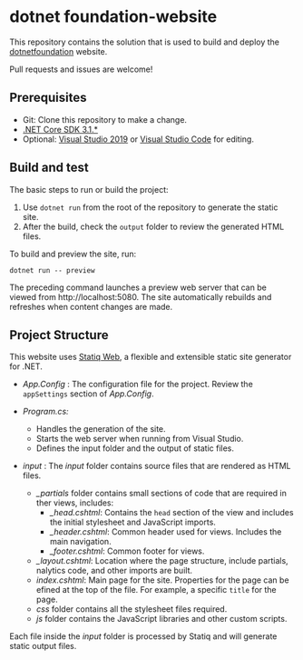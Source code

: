 # dotnet foundation-website

This repository contains the solution that is used to build and deploy the [dotnetfoundation](https://dotnetfoundation.org/) website.

Pull requests and issues are welcome!

## Prerequisites

* Git: Clone this repository to make a change.
* [.NET Core SDK 3.1.\*](https://dotnet.microsoft.com/download)
* Optional: [Visual Studio 2019](https://visualstudio.microsoft.com/vs/) or [Visual Studio Code](https://code.visualstudio.com/) for editing.

## Build and test

The basic steps to run or build the project:

1. Use `dotnet run` from the root of the repository to generate the static site.
1. After the build, check the `output` folder to review the generated HTML files.

To build and preview the site, run:

 ```
 dotnet run -- preview
 ```
 
The preceding command launches a preview web server that can be viewed from http://localhost:5080. The site automatically rebuilds and refreshes when content changes are made.

## Project Structure

This website uses [Statiq Web](https://github.com/statiqdev/Statiq.Web), a flexible and extensible static site generator for .NET.

* *App.Config* : The configuration file for the project. Review the `appSettings` section of *App.Config*.
* *Program.cs:*
    * Handles the generation of the site.
    <!-- consider deleting next line -->
    * Starts the web server when running from Visual Studio.
    * Defines the input folder and the output of static files.

* *input* : The *input* folder contains source files that are rendered as HTML files.
  * *_partials* folder contains small sections of code that are required in ther views, includes:
      * *_head.cshtml*: Contains the `head` section of the view and includes the initial stylesheet and JavaScript imports.
      * *_header.cshtml*: Common header used for views. Includes the main navigation.
      * *_footer.cshtml*: Common footer for views.
  * *_layout.cshtml*: Location where the page structure, include partials, nalytics code, and other imports are built.
  * *index.cshtml*: Main page for the site. Properties for the page can be efined at the top of the file. For example, a specific `title` for the page.
  * *css* folder contains all the stylesheet files required.
  * *js* folder contains the JavaScript libraries and other custom scripts.

Each file inside the *input* folder is processed by Statiq and will generate static output files.
